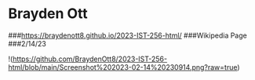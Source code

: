 # Brayden Ott

###https://braydenott8.github.io/2023-IST-256-html/
###Wikipedia Page
###2/14/23

!(https://github.com/BraydenOtt8/2023-IST-256-html/blob/main/Screenshot%202023-02-14%20230914.png?raw=true)

